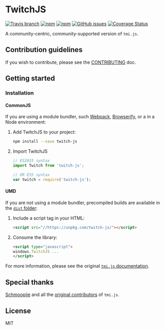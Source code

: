 # TwitchJS

[![Travis branch](https://img.shields.io/travis/marcandrews/twitch-js/master.svg)](https://travis-ci.org/marcandrews/twitch-js)
[![npm](https://img.shields.io/npm/v/twitch-js.svg)](https://www.npmjs.com/package/twitch-js)
[![npm](https://img.shields.io/npm/dw/twitch-js.svg)](https://www.npmjs.com/package/twitch-js)
[![GitHub issues](https://img.shields.io/github/issues/marcandrews/twitch-js.svg)](https://github.com/marcandrews/twitch-js/issues)
[![Coverage Status](https://coveralls.io/repos/github/marcandrews/twitch-js/badge.svg)](https://coveralls.io/github/marcandrews/twitch-js)

A community-centric, community-supported version of `tmi.js`.


## Contribution guidelines

If you wish to contribute, please see the [CONTRIBUTING](https://github.com/marcandrews/twitch-js/blob/master/CONTRIBUTING.md) doc.


## Getting started

### Installation

#### CommonJS
If you are using a module bundler, such [Webpack](https://webpack.js.org/), [Browserify](http://browserify.org/), or a in a Node environment:
1.  Add TwitchJS to your project:
    ```bash
    npm install --save twitch-js
    ```
2.  Import TwitchJS
    ```js
    // ES2015 syntax
    import Twitch from 'twitch-js';

    // OR ES5 syntax
    var twitch = require('twitch-js');
    ```

#### UMD
If you are not using a module bundler, precompiled builds are available in the [`dist` folder](https://unpkg.com/twitch-js/dist/):
1.  Include a script tag in your HTML:
    ```html
    <script src="//https://unpkg.com/twitch-js/"></script>
    ```
2.  Consume the library:
    ```html
    <script type="javascript">
    windows.TwitchJS ...
    </script>
    ```

For more information, please see the original [`tmi.js` documentation](https://docs.tmijs.org/).


## Special thanks

[Schmoopiie](https://github.com/Schmoopiie) and all the [original contributors](https://github.com/tmijs/tmi.js/graphs/contributors) of `tmi.js`.

## License

MIT